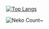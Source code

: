 [![Top Langs](https://github-readme-stats.vercel.app/api/top-langs/?username=Binhpt567&layout=compact)](https://github.com/anuraghazra/github-readme-stats)

![Neko Count~](https://count.getloli.com/get/@binhpt567?theme=rule34)
